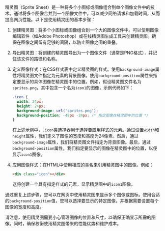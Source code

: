精灵图（Sprite Sheet）是一种将多个小图标或图像组合到单个图像文件中的技术。通过将多个图像合并到一个图像文件中，可以减少网络请求和加载时间，从而提高网页性能。以下是使用精灵图的基本步骤：

1. 创建精灵图：将多个小图标或图像组合到一个大的图像文件中。可以使用图像编辑软件（如Adobe Photoshop）或在线精灵图生成工具来创建精灵图。确保在图像之间留有足够的间隔，以防止图像之间的重叠。

2. 导出精灵图：将创建的精灵图导出为一个图像文件（通常是PNG格式），并记住该文件的路径和名称。

3. 定义图像样式：在CSS样式表中定义精灵图的样式。使用`background-image`属性将精灵图文件指定为元素的背景图像。使用`background-position`属性来指定要显示的具体图像在精灵图中的位置。例如，假设精灵图文件名为`sprites.png`，其中包含一个名为`icon1`的图像，示例代码如下：

   

   

   ```css
   .icon {
     width: 24px;
     height: 24px;
     background-image: url('sprites.png');
     background-position: -48px -24px; /* 指定图像在精灵图中的位置 */
   }
   ```

   在上述示例中，`.icon`类选择器用于选择要应用样式的元素。通过设置`width`和`height`属性，我们定义了图像的宽度和高度为24像素。然后，通过`background-image`属性，我们将精灵图文件指定为背景图像。最后，通过`background-position`属性，我们指定要显示的图像在精灵图中的位置，以便显示`icon1`图像。

4. 应用图像样式：在HTML中使用相应的类名来引用精灵图中的图像。例如：

   

   

   ```html
   <div class="icon"></div>
   ```

   这将创建一个具有指定样式的元素，显示精灵图中的`icon1`图像。

通过重复上述步骤，您可以在网页中使用精灵图来显示多个图像或图标。使用合适的`background-position`值，您可以选择要显示的特定图像，并根据需要设置每个图像的宽度和高度。

请注意，使用精灵图需要小心管理图像的位置和尺寸，以确保正确显示所需的图像。同时，确保权衡使用精灵图带来的性能优势和维护成本。